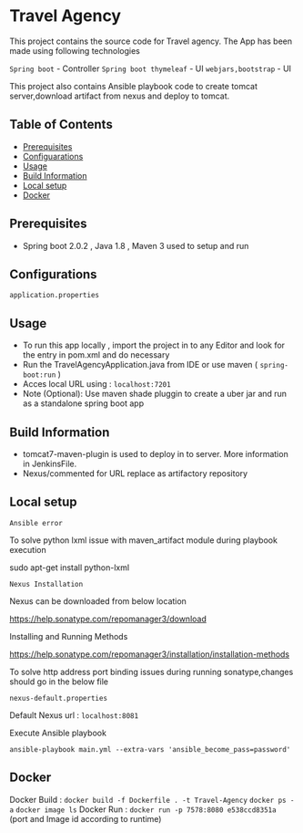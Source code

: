 # Travel Agency

This project contains the source code for Travel agency. The App has been made using following technologies

`Spring boot` -  Controller
`Spring boot thymeleaf` -  UI
`webjars,bootstrap` - UI

This project also contains Ansible playbook code to create tomcat server,download artifact from nexus and deploy to tomcat.

## Table of Contents

* [Prerequisites](#prerequisites)
* [Configuarations](#configuarations)
* [Usage](#usage)
* [Build Information](#build-information)
* [Local setup](#local-setup)
* [Docker](#Docker)

## Prerequisites

* Spring boot 2.0.2 , Java 1.8 , Maven 3 used to setup and run


## Configurations

 ``` application.properties ```


## Usage

* To run this app locally , import the project in to any Editor and look for the <!--comment this when running in local--> entry in pom.xml and do necessary
* Run the TravelAgencyApplication.java from IDE or use maven ( ```spring-boot:run``` )
* Acces local URL using : ``localhost:7201``
* Note (Optional):  Use maven shade pluggin to create a uber jar and run as a standalone spring boot app   

## Build Information

* tomcat7-maven-plugin is used to deploy in to server. More information in JenkinsFile.
* Nexus/commented for URL replace as artifactory repository

## Local setup

```Ansible error ```

To solve python lxml issue with maven_artifact module during playbook execution

sudo apt-get install python-lxml

``` Nexus Installation ```

Nexus can be downloaded from below location

https://help.sonatype.com/repomanager3/download

Installing and Running Methods

https://help.sonatype.com/repomanager3/installation/installation-methods

To solve http address port binding issues during running sonatype,changes should go in the below file

`nexus-default.properties`

Default Nexus url : `localhost:8081`

Execute Ansible playbook 

`ansible-playbook main.yml --extra-vars 'ansible_become_pass=password'`

## Docker
	
Docker Build : `docker build -f Dockerfile . -t Travel-Agency`
`docker ps -a`
`docker image ls`
Docker  Run : `docker run -p 7578:8080 e538ccd8351a` (port and Image id according to runtime)
